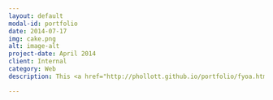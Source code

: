 ```yaml
---
layout: default
modal-id: portfolio
date: 2014-07-17
img: cake.png
alt: image-alt
project-date: April 2014
client: Internal
category: Web
description: This <a href="http://phollott.github.io/portfolio/fyoa.html">Fork Your Own Adventure</a> sample combines AngularJS <em>Custom Directives</em> with jsFiddle to show how an author can easily create a short story in the form of a classic "Choose Your Own Adventure". It intentionally blurs the distinction between <em>author</em> and <em>developer</em>. <br/><br/>Written in July 2006 as a reaction to Access Copyright's Captain Copyright campaign directed at kids, "The Pig and the Box" is a book about the negative side of DRM. Since the author "MCM" has made the text available through Creative Commons, I thought it would be entirely appropriate to <a href="http://phollott.github.io/portfolio/piglibs.html">turn it into a "mad lib"</a>, using my technologies of choice, AngularJS and jsFiddle.

---
```

